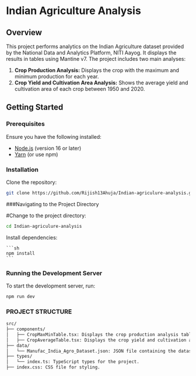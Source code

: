 # Indian Agriculture Analysis

## Overview

This project performs analytics on the Indian Agriculture dataset provided by the National Data and Analytics Platform, NITI Aayog. It displays the results in tables using Mantine v7. The project includes two main analyses:

1. **Crop Production Analysis:** Displays the crop with the maximum and minimum production for each year.
2. **Crop Yield and Cultivation Area Analysis:** Shows the average yield and cultivation area of each crop between 1950 and 2020.

## Getting Started

### Prerequisites

Ensure you have the following installed:
- [Node.js](https://nodejs.org/) (version 16 or later)
- [Yarn](https://classic.yarnpkg.com/en/docs/install) (or use npm)

### Installation

 Clone the repository:
   ```sh
   git clone https://github.com/Rijish13Ahuja/Indian-agriculure-analysis.git
   ```

###Navigating to the Project Directory

#Change to the project directory:
 ```sh
cd Indian-agriculure-analysis
```

 Install dependencies:

    ```sh
    npm install
    ```

### Running the Development Server

To start the development server, run:

```sh
npm run dev
```

### PROJECT STRUCTURE
```sh
src/
├── components/
│   ├── CropMaxMinTable.tsx: Displays the crop production analysis table.
│   ├── CropAverageTable.tsx: Displays the crop yield and cultivation area analysis table.
├── data/
│   └── Manufac_India_Agro_Dataset.json: JSON file containing the dataset.
├── types/
│   └── index.ts: TypeScript types for the project.
├── index.css: CSS file for styling.
```
